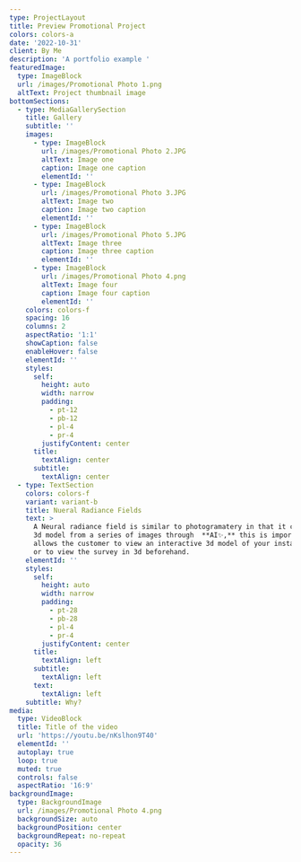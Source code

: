 ```yaml
---
type: ProjectLayout
title: Preview Promotional Project
colors: colors-a
date: '2022-10-31'
client: By Me
description: 'A portfolio example '
featuredImage:
  type: ImageBlock
  url: /images/Promotional Photo 1.png
  altText: Project thumbnail image
bottomSections:
  - type: MediaGallerySection
    title: Gallery
    subtitle: ''
    images:
      - type: ImageBlock
        url: /images/Promotional Photo 2.JPG
        altText: Image one
        caption: Image one caption
        elementId: ''
      - type: ImageBlock
        url: /images/Promotional Photo 3.JPG
        altText: Image two
        caption: Image two caption
        elementId: ''
      - type: ImageBlock
        url: /images/Promotional Photo 5.JPG
        altText: Image three
        caption: Image three caption
        elementId: ''
      - type: ImageBlock
        url: /images/Promotional Photo 4.png
        altText: Image four
        caption: Image four caption
        elementId: ''
    colors: colors-f
    spacing: 16
    columns: 2
    aspectRatio: '1:1'
    showCaption: false
    enableHover: false
    elementId: ''
    styles:
      self:
        height: auto
        width: narrow
        padding:
          - pt-12
          - pb-12
          - pl-4
          - pr-4
        justifyContent: center
      title:
        textAlign: center
      subtitle:
        textAlign: center
  - type: TextSection
    colors: colors-f
    variant: variant-b
    title: Nueral Radiance Fields
    text: >
      A Neural radiance field is similar to photogramatery in that it creates a
      3d model from a series of images through  **AI✨,** this is important as it
      allows the customer to view an interactive 3d model of your installation,
      or to view the survey in 3d beforehand.
    elementId: ''
    styles:
      self:
        height: auto
        width: narrow
        padding:
          - pt-28
          - pb-28
          - pl-4
          - pr-4
        justifyContent: center
      title:
        textAlign: left
      subtitle:
        textAlign: left
      text:
        textAlign: left
    subtitle: Why?
media:
  type: VideoBlock
  title: Title of the video
  url: 'https://youtu.be/nKslhon9T40'
  elementId: ''
  autoplay: true
  loop: true
  muted: true
  controls: false
  aspectRatio: '16:9'
backgroundImage:
  type: BackgroundImage
  url: /images/Promotional Photo 4.png
  backgroundSize: auto
  backgroundPosition: center
  backgroundRepeat: no-repeat
  opacity: 36
---
```

